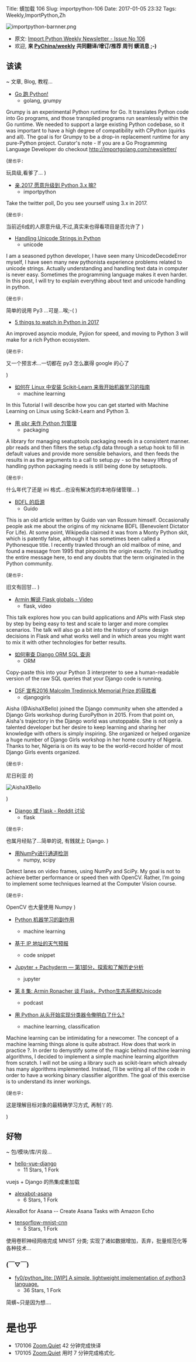 Title: 蠎加载 106
Slug: importpython-106
Date: 2017-01-05 23:32
Tags: Weekly,ImportPython,Zh

![importpython-barnner.png](http://zoomq.qiniudn.com/ZQCollection/snap/importpython-barnner.png?imageView2/2/h/210)


- 原文: [Import Python Weekly Newsletter - Issue No 106](http://importpython.com/newsletter/no/106/)
- 欢迎, **来 [PyChina/weekly](https://github.com/PyChina/weekly) 共同翻译/增订/推荐 周刊 蠎消息 ;-)**

## 该读
~ 文章, Blog, 教程...



- [Go 跑 Python!](https://opensource.googleblog.com/2017/01/grumpy-go-running-python.html)
    + golang, grumpy

Grumpy is an experimental Python runtime for Go. It translates Python code into Go programs, and those transpiled programs run seamlessly within the Go runtime. We needed to support a large existing Python codebase, so it was important to have a high degree of compatibility with CPython (quirks and all). The goal is for Grumpy to be a drop-in replacement runtime for any pure-Python project. Curator's note - If you are a Go Programming Language Developer do checkout http://importgolang.com/newsletter/

(`是也乎:`

玩具级,看爹了...
)


- [亲,2017 愿意升级到 Python 3.x 嘛?](https://twitter.com/importpython/status/815283645992710144)
    + importpython

Take the twitter poll, Do you see yourself using 3.x in 2017.

(`是也乎:`

当前近6成的人原意升级,不过,真实来也得看项目是否允许了
)

- [Handling Unicode Strings in Python](https://blog.emacsos.com/unicode-in-python.html)
    + unicode

I am a seasoned python developer, I have seen many UnicodeDecodeError myself, I have seen many new pythonista experience problems related to unicode strings. Actually understanding and handling text data in computer is never easy. Sometimes the programming language makes it even harder. In this post, I will try to explain everything about text and unicode handling in python.


(`是也乎:`

简单的说用 Py3 ...可是...唉;-(
)

- [5 things to watch in Python in 2017](https://www.oreilly.com/ideas/5-things-to-watch-in-python-in-2017)

An improved asyncio module, Pyjion for speed, and moving to Python 3 will make for a rich Python ecosystem.

(`是也乎:`

又一个预言术...一切都在 py3 怎么赢得 google 的心了

)

- [如何在 Linux 中安装 Scikit-Learn 来我开始机器学习的指南](https://techarena51.com/index.php/getting-started-machine-learning-linux-python-3-scikit-learn/)
    + machine learning

In this Tutorial I will describe how you can get started with Machine Learning on Linux using Scikit-Learn and Python 3.


- [用 pbr 来作 Python 包管理](https://julien.danjou.info/blog/2017/packaging-python-with-pbr)
    + packaging

A library for managing seatuptools packaging needs in a consistent manner. pbr reads and then filters the setup.cfg data through a setup hook to fill in default values and provide more sensible behaviors, and then feeds the results in as the arguments to a call to setup.py - so the heavy lifting of handling python packaging needs is still being done by setuptools.

(`是也乎:`

什么年代了还是 ini 格式...也没有解决包的本地存储管理...
)

- [BDFL 的启源](http://www.artima.com/weblogs/viewpost.jsp?thread=235725)
    + Guido

This is an old article written by Guido van van Rossum himself. Occasionally people ask me about the origins of my nickname BDFL (Benevolent Dictator For Life). At some point, Wikipedia claimed it was from a Monty Python skit, which is patently false, although it has sometimes been called a Pythonesque title. I recently trawled through an old mailbox of mine, and found a message from 1995 that pinpoints the origin exactly. I'm including the entire message here, to end any doubts that the term originated in the Python community.

(`是也乎:`

旧文有回甘...
)


- [Armin 解说 Flask globals - Video](https://www.youtube.com/watch?v=1ByQhAM5c1I)
    + flask, video

This talk explores how you can build applications and APIs with Flask step by step by being easy to test and scale to larger and more complex scenarios. The talk will also go a bit into the history of some design decisions in Flask and what works well and in which areas you might want to mix it with other technologies for better results.

- [如何审查 Django ORM SQL 查询](http://mrcoles.com/how-view-django-orm-sql-queries/)
    + ORM

Copy-paste this into your Python 3 interpreter to see a human-readable version of the raw SQL queries that your Django code is running.


- [DSF 宣布2016 Malcolm Tredinnick Memorial Prize 的获胜者 ](https://www.djangoproject.com/weblog/2016/dec/22/dsf-announces-winner-2016-malcolm-tredinnick-memor/)
    + djangogirls

Aisha (@AishaXBello) joined the Django community when she attended a Django Girls workshop during EuroPython in 2015. From that point on, Aisha's trajectory in the Django world was unstoppable. She is not only a talented developer but her desire to keep learning and sharing her knowledge with others is simply inspiring. She organized or helped organize a huge number of Django Girls workshop in her home country of Nigeria. Thanks to her, Nigeria is on its way to be the world-record holder of most Django Girls events organized.

(`是也乎:`

尼日利亚 的

![AishaXBello](https://pbs.twimg.com/profile_images/623150174311981056/ibNHNfZ6_400x400.jpg)

)


- [Django 或 Flask - Reddit 讨论](https://www.reddit.com/r/Python/comments/5lk0or/django_or_flask/)
    + flask

(`是也乎:`

也属月经贴了...简单的说, 有銭就上 Django.
)

- [用NumPy进行通道检测](https://medium.com/@tempflip/lane-detection-with-numpy-56b923245fc9)
    + numpy, scipy

Detect lanes on video frames, using NumPy and SciPy. My goal is not to achieve better performance or speed then with OpenCV. Rather, I’m going to implement some techniques learned at the Computer Vision course.

(`是也乎:`

OpenCV 也大量使用 Numpy
)

- [Python 机器学习的副作用](https://danny.fyi/side-effects-of-python-machine-learning-16b0d2f55882)
    + machine learning

- [基于 IP 地址的天气预报](https://medium.com/ipapi/weather-forecast-from-ip-address-9a1b8bd14970)
    + code snippet

- [Jupyter + Pachyderm — 第1部分，探索和了解历史分析](https://medium.com/pachyderm-data/jupyter-pachyderm-part-1-exploring-and-understanding-historical-analyses-2a37e56c6578)
    + jupyter

- [第 8 集: Armin Ronacher 谈 Flask，Python生态系统和Unicode](https://soundcloud.com/import-this/episode-8)
    + podcast

- [用 Python 从头开始实现分类器令俺明白了什么?](http://www.jeannicholashould.com/what-i-learned-implementing-a-classifier-from-scratch.html)
    + machine learning, classification

Machine learning can be intimidating for a newcomer. The concept of a machine learning things alone is quite abstract. How does that work in practice ?. In order to demystify some of the magic behind machine learning algorithms, I decided to implement a simple machine learning algorithm from scratch. I will not be using a library such as scikit-learn which already has many algorithms implemented. Instead, I’ll be writing all of the code in order to have a working binary classifier algorithm. The goal of this exercise is to understand its inner workings.

(`是也乎:`

这是理解目标对象的最精确学习方式,
再制丫的.

)



## 好物
~ 包/模块/库/片段...

- [hello-vue-django](https://github.com/rokups/hello-vue-django)
    - 11 Stars, 1 Fork

vuejs + Django 的热集成重加载

- [alexabot-asana](https://github.com/peterxdeng/alexabot-asana)
    - 6 Stars, 1 Fork

AlexaBot for Asana -- Create Asana Tasks with Amazon Echo

- [tensorflow-mnist-cnn](https://github.com/hwalsuklee/tensorflow-mnist-cnn)
    - 5 Stars, 1 Fork

使用卷积神经网络完成 MNIST 分类;
实现了诸如数据增加，丢弃，批量规范化等各种技术...

### (￣▽￣)

- [fy0/python_lite: [WIP] A simple, lightweight implementation of python3 language.](https://github.com/fy0/python_lite)
    + 36 Stars, 1 Fork

简蠎~只是因为想....

# 是也乎

- 170106 [Zoom.Quiet](http://zoomquiet.io) 42 分钟完成快译
- 170105 [Zoom.Quiet](http://zoomquiet.io) 用时 7 分钟完成格式化.


